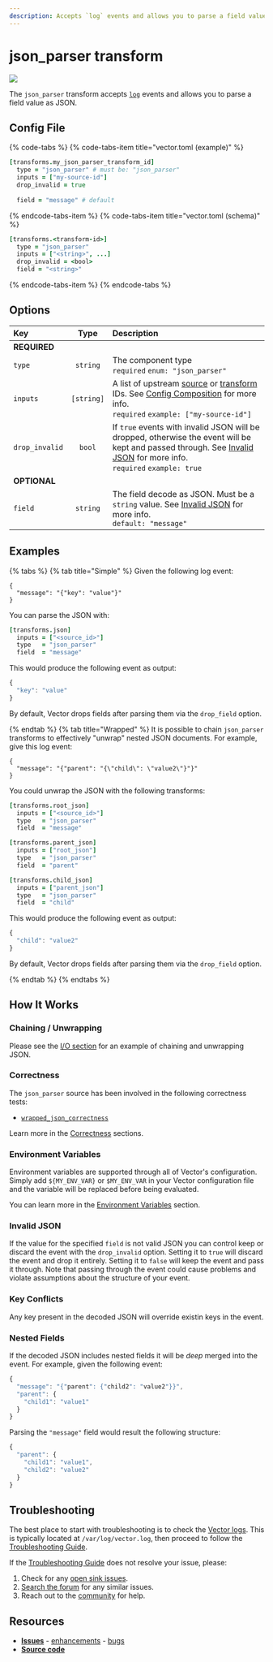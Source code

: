 ```yaml
---
description: Accepts `log` events and allows you to parse a field value as JSON.
---
```


<!--
     THIS FILE IS AUTOOGENERATED!

     To make changes please edit the template located at:

     scripts/generate/templates/docs/usage/configuration/transforms/json_parser.md.erb
-->

# json_parser transform

![][images.json_parser_transform]


The `json_parser` transform accepts [`log`][docs.log_event] events and allows you to parse a field value as JSON.

## Config File

{% code-tabs %}
{% code-tabs-item title="vector.toml (example)" %}
```coffeescript
[transforms.my_json_parser_transform_id]
  type = "json_parser" # must be: "json_parser"
  inputs = ["my-source-id"]
  drop_invalid = true
  
  field = "message" # default
```
{% endcode-tabs-item %}
{% code-tabs-item title="vector.toml (schema)" %}
```coffeescript
[transforms.<transform-id>]
  type = "json_parser"
  inputs = ["<string>", ...]
  drop_invalid = <bool>
  field = "<string>"
```
{% endcode-tabs-item %}
{% endcode-tabs %}

## Options

| Key  | Type  | Description |
|:-----|:-----:|:------------|
| **REQUIRED** | | |
| `type` | `string` | The component type<br />`required` `enum: "json_parser"` |
| `inputs` | `[string]` | A list of upstream [source][docs.sources] or [transform][docs.transforms] IDs. See [Config Composition][docs.config_composition] for more info.<br />`required` `example: ["my-source-id"]` |
| `drop_invalid` | `bool` | If `true` events with invalid JSON will be dropped, otherwise the event will be kept and passed through. See [Invalid JSON](#invalid-json) for more info.<br />`required` `example: true` |
| **OPTIONAL** | | |
| `field` | `string` | The field decode as JSON. Must be a `string` value. See [Invalid JSON](#invalid-json) for more info.<br />`default: "message"` |

## Examples

{% tabs %}
{% tab title="Simple" %}
Given the following log event:

```
{
  "message": "{"key": "value"}"
}
```

You can parse the JSON with:

```coffeescript
[transforms.json]
  inputs = ["<source_id>"]
  type   = "json_parser"
  field  = "message"
```

This would produce the following event as output:

```javascript
{
  "key": "value"
}
```

By default, Vector drops fields after parsing them via the `drop_field`
option.

{% endtab %}
{% tab title="Wrapped" %}
It is possible to chain `json_parser` transforms to effectively "unwrap"
nested JSON documents. For example, give this log event:

```
{
  "message": "{"parent": "{\"child\": \"value2\"}"}"
}
```

You could unwrap the JSON with the following transforms:

```coffeescript
[transforms.root_json]
  inputs = ["<source_id>"]
  type   = "json_parser"
  field  = "message"

[transforms.parent_json]
  inputs = ["root_json"]
  type   = "json_parser"
  field  = "parent"

[transforms.child_json]
  inputs = ["parent_json"]
  type   = "json_parser"
  field  = "child"
```

This would produce the following event as output:

```javascript
{
  "child": "value2"
}
```

By default, Vector drops fields after parsing them via the `drop_field`
option.

{% endtab %}
{% endtabs %}

## How It Works

### Chaining / Unwrapping

Please see the [I/O section](#i-o) for an example of chaining and unwrapping JSON.

### Correctness

The `json_parser` source has been involved in the following correctness tests:

* [`wrapped_json_correctness`][url.wrapped_json_correctness_test]

Learn more in the [Correctness][docs.correctness] sections.

### Environment Variables

Environment variables are supported through all of Vector's configuration.
Simply add `${MY_ENV_VAR}` or `$MY_ENV_VAR` in your Vector configuration file
and the variable will be replaced before being evaluated.

You can learn more in the [Environment Variables][docs.configuration.environment-variables]
section.

### Invalid JSON

If the value for the specified `field` is not valid JSON you can control keep or discard the event with the `drop_invalid` option. Setting it to `true` will discard the event and drop it entirely. Setting it to `false` will keep the event and pass it through. Note that passing through the event could cause problems and violate assumptions about the structure of your event.

### Key Conflicts

Any key present in the decoded JSON will override existin keys in the event.

### Nested Fields

If the decoded JSON includes nested fields it will be _deep_ merged into the event. For example, given the following event:

```javascript
{
  "message": "{"parent": {"child2": "value2"}}",
  "parent": {
    "child1": "value1"
  }
}
```

Parsing the `"message"` field would result the following structure:

```javascript
{
  "parent": {
    "child1": "value1",
    "child2": "value2"
  }
}
```

## Troubleshooting

The best place to start with troubleshooting is to check the
[Vector logs][docs.monitoring_logs]. This is typically located at
`/var/log/vector.log`, then proceed to follow the
[Troubleshooting Guide][docs.troubleshooting].

If the [Troubleshooting Guide][docs.troubleshooting] does not resolve your
issue, please:

1. Check for any [open sink issues][url.json_parser_transform_issues].
2. [Search the forum][url.search_forum] for any similar issues.
2. Reach out to the [community][url.community] for help.

## Resources

* [**Issues**][url.json_parser_transform_issues] - [enhancements][url.json_parser_transform_enhancements] - [bugs][url.json_parser_transform_bugs]
* [**Source code**][url.json_parser_transform_source]


[docs.config_composition]: ../../../usage/configuration/README.md#composition
[docs.configuration.environment-variables]: ../../../usage/configuration#environment-variables
[docs.correctness]: ../../../correctness.md
[docs.log_event]: ../../../about/data-model.md#log
[docs.monitoring_logs]: ../../../usage/administration/monitoring.md#logs
[docs.sources]: ../../../usage/configuration/sources
[docs.transforms]: ../../../usage/configuration/transforms
[docs.troubleshooting]: ../../../usage/guides/troubleshooting.md
[images.json_parser_transform]: ../../../assets/json_parser-transform.svg
[url.community]: https://vector.dev/community
[url.json_parser_transform_bugs]: https://github.com/timberio/vector/issues?q=is%3Aopen+is%3Aissue+label%3A%22Transform%3A+json_parser%22+label%3A%22Type%3A+Bug%22
[url.json_parser_transform_enhancements]: https://github.com/timberio/vector/issues?q=is%3Aopen+is%3Aissue+label%3A%22Transform%3A+json_parser%22+label%3A%22Type%3A+Enhancement%22
[url.json_parser_transform_issues]: https://github.com/timberio/vector/issues?q=is%3Aopen+is%3Aissue+label%3A%22Transform%3A+json_parser%22
[url.json_parser_transform_source]: https://github.com/timberio/vector/tree/master/src/transforms/json_parser.rs
[url.search_forum]: https://forum.vector.dev/search?expanded=true
[url.wrapped_json_correctness_test]: https://github.com/timberio/vector-test-harness/tree/master/cases/wrapped_json_correctness

